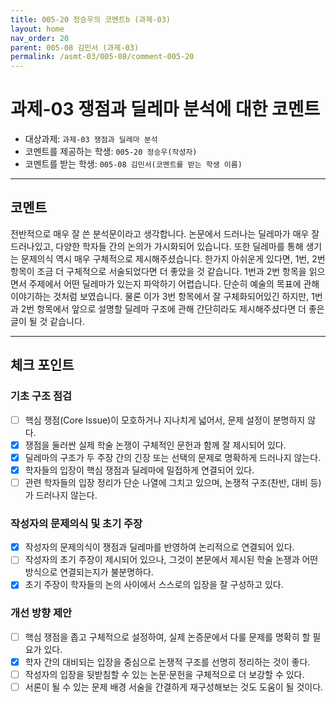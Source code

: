 ```yaml
---
title: 005-20 정승우의 코멘트b (과제-03) 
layout: home
nav_order: 20
parent: 005-08 김민서 (과제-03)
permalink: /asmt-03/005-08/comment-005-20
---
```


# 과제-03 쟁점과 딜레마 분석에 대한 코멘트

- 대상과제: `과제-03 쟁점과 딜레마 분석`
- 코멘트를 제공하는 학생: `005-20 정승우(작성자)` 
- 코멘트를 받는 학생: `005-08 김민서(코멘트를 받는 학생 이름)` 

---

## 코멘트

전반적으로 매우 잘 쓴 분석문이라고 생각합니다. 논문에서 드러나는 딜레마가 매우 잘 드러나있고, 다양한 학자들 간의 논의가 가시화되어 있습니다. 또한 딜레마를 통해 생기는 문제의식 역시 매우 구체적으로 제시해주셨습니다. 한가지 아쉬운게 있다면, 1번, 2번 항목이 조금 더 구체적으로 서술되었다면 더 좋았을 것 같습니다. 1번과 2번 항목을 읽으면서 주제에서 어떤 딜레마가 있는지 파악하기 어렵습니다. 단순히 예술의 목표에 관해 이야기하는 것처럼 보였습니다. 물론 이가 3번 항목에서 잘 구체화되어있긴 하지만, 1번과 2번 항목에서 앞으로 설명할 딜레마 구조에 관해 간단히라도 제시해주셨다면 더 좋은 글이 될 것 같습니다. 

---

## 체크 포인트

### **기초 구조 점검**
- [ ] 핵심 쟁점(Core Issue)이 모호하거나 지나치게 넓어서, 문제 설정이 분명하지 않다.
- [x] 쟁점을 둘러싼 실제 학술 논쟁이 구체적인 문헌과 함께 잘 제시되어 있다.
- [x] 딜레마의 구조가 두 주장 간의 긴장 또는 선택의 문제로 명확하게 드러나지 않는다.
- [x] 학자들의 입장이 핵심 쟁점과 딜레마에 밀접하게 연결되어 있다.
- [ ] 관련 학자들의 입장 정리가 단순 나열에 그치고 있으며, 논쟁적 구조(찬반, 대비 등)가 드러나지 않는다.

### **작성자의 문제의식 및 초기 주장**
- [x] 작성자의 문제의식이 쟁점과 딜레마를 반영하여 논리적으로 연결되어 있다.
- [ ] 작성자의 초기 주장이 제시되어 있으나, 그것이 본문에서 제시된 학술 논쟁과 어떤 방식으로 연결되는지가 불분명하다.
- [x] 초기 주장이 학자들의 논의 사이에서 스스로의 입장을 잘 구성하고 있다.

### **개선 방향 제안**
- [ ] 핵심 쟁점을 좁고 구체적으로 설정하여, 실제 논증문에서 다룰 문제를 명확히 할 필요가 있다.
- [x] 학자 간의 대비되는 입장을 중심으로 논쟁적 구조를 선명히 정리하는 것이 좋다.
- [ ] 작성자의 입장을 뒷받침할 수 있는 논문·문헌을 구체적으로 더 보강할 수 있다.
- [ ] 서론이 될 수 있는 문제 배경 서술을 간결하게 재구성해보는 것도 도움이 될 것이다.

